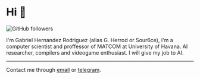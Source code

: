 # Hi 👋

![GitHub followers](https://img.shields.io/github/followers/sour6ce?label=Follow%20on%20Github&style=flat)

I'm Gabriel Hernandez Rodriguez (alias G. Herrod or Sour6ce), i'm a computer scientist and proffessor of MATCOM at University of Havana. AI researcher, compilers and videogame enthusiast. I will give my job to AI.

---

Contact me through [email](mailto:gabrielhdezrodriguez@gmail.com) or [telegram](https://t.me/sour_ce).
